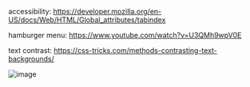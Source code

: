 accessibility:
https://developer.mozilla.org/en-US/docs/Web/HTML/Global_attributes/tabindex

hamburger menu:
https://www.youtube.com/watch?v=U3QMh9wpV0E

text contrast: https://css-tricks.com/methods-contrasting-text-backgrounds/


![image](https://github.com/user-attachments/assets/e89abebb-0952-44b3-bdb1-65fe8463b544)
